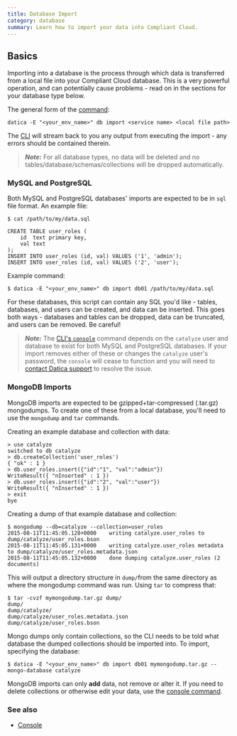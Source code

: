 ```yaml
---
title: Database Import
category: database
summary: Learn how to import your data into Compliant Cloud.
---
```


## Basics

Importing into a database is the process through which data is transferred from a local file into your Compliant Cloud database. This is a very powerful operation, and can potentially cause problems - read on in the sections for your database type below.

The general form of the [command](/compliant-cloud/cli-reference#import):

```
datica -E "<your_env_name>" db import <service name> <local file path>
```

The [CLI](/compliant-cloud/cli-reference) will stream back to you any output from executing the import - any errors should be contained therein.

> ***Note:*** For all database types, no data will be deleted and no tables/database/schemas/collections will be dropped automatically.



### MySQL and PostgreSQL

Both MySQL and PostgreSQL databases' imports are expected to be in `sql` file format. An example file:

```
$ cat /path/to/my/data.sql

CREATE TABLE user_roles (
    id  text primary key,
    val text
);
INSERT INTO user_roles (id, val) VALUES ('1', 'admin');
INSERT INTO user_roles (id, val) VALUES ('2', 'user');
```

Example command:

```
$ datica -E "<your_env_name>" db import db01 /path/to/my/data.sql
```

For these databases, this script can contain any SQL you'd like - tables, databases, and users can be created, and data can be inserted. This goes both ways - databases and tables can be dropped, data can be truncated, and users can be removed. Be careful!

> ***Note:*** The [CLI's `console`](/compliant-cloud/cli-reference#console) command depends on the `catalyze` user and database to exist for both MySQL and PostgreSQL databases. If your import removes either of these or changes the `catalyze` user's password, the `console` will cease to function and you will need to [contact Datica support](/compliant-cloud/articles/contact) to resolve the issue.

### MongoDB Imports

MongoDB imports are expected to be gzipped+tar-compressed (.tar.gz) mongodumps. To create one of these from a local database, you'll need to use the `mongodump` and `tar` commands.

Creating an example database and collection with data:

```
> use catalyze
switched to db catalyze
> db.createCollection('user_roles')
{ "ok" : 1 }
> db.user_roles.insert({"id":"1", "val":"admin"})
WriteResult({ "nInserted" : 1 })
> db.user_roles.insert({"id":"2", "val":"user"})
WriteResult({ "nInserted" : 1 })
> exit
bye
```

Creating a dump of that example database and collection:

```
$ mongodump --db=catalyze --collection=user_roles
2015-08-11T11:45:05.128+0000    writing catalyze.user_roles to dump/catalyze/user_roles.bson
2015-08-11T11:45:05.131+0000    writing catalyze.user_roles metadata to dump/catalyze/user_roles.metadata.json
2015-08-11T11:45:05.132+0000    done dumping catalyze.user_roles (2 documents)
```

This will output a directory structure in `dump/`from the same directory as where the mongodump command was run. Using `tar` to compress that:

```
$ tar -cvzf mymongodump.tar.gz dump/
dump/
dump/catalyze/
dump/catalyze/user_roles.metadata.json
dump/catalyze/user_roles.bson
```

Mongo dumps only contain collections, so the CLI needs to be told what database the dumped collections should be imported into. To import, specifying the database:

```
$ datica -E "<your_env_name>" db import db01 mymongodump.tar.gz --mongo-database catalyze
```

MongoDB imports can only **add** data, not remove or alter it. If you need to delete collections or otherwise edit your data, use the [console command](/compliant-cloud/cli-reference#console).

### See also

* [Console](/compliant-cloud/cli-reference#console)
